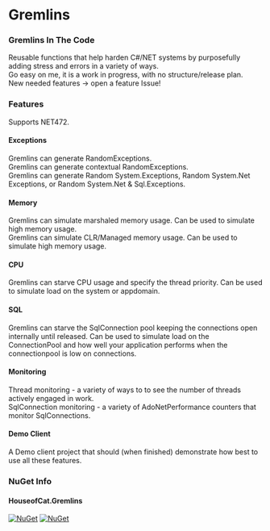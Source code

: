 # Gremlins  

### Gremlins In The Code  

Reusable functions that help harden C#/NET systems by purposefully adding stress and errors in a variety of ways.  
Go easy on me, it is a work in progress, with no structure/release plan.  
New needed features -> open a feature Issue!  

### Features  
Supports NET472.  

#### Exceptions  
Gremlins can generate RandomExceptions.  
Gremlins can generate contextual RandomExceptions.  
Gremlins can generate Random System.Exceptions, Random System.Net Exceptions, or Random System.Net & Sql.Exceptions.  

#### Memory  
Gremlins can simulate marshaled memory usage. Can be used to simulate high memory usage.  
Gremlins can simulate CLR/Managed memory usage. Can be used to simulate high memory usage.  

#### CPU  
Gremlins can starve CPU usage and specify the thread priority. Can be used to simulate load on the system or appdomain.  

#### SQL  
Gremlins can starve the SqlConnection pool keeping the connections open internally until released. Can be used to simulate load on the ConnectionPool and how well your application performs when the connectionpool is low on connections.  

#### Monitoring  
Thread monitoring - a variety of ways to to see the number of threads actively engaged in work.  
SqlConnection monitoring - a variety of AdoNetPerformance counters that monitor SqlConnections.  

#### Demo Client  
A Demo client project that should (when finished) demonstrate how best to use all these features.  


### NuGet Info
#### HouseofCat.Gremlins  
[![NuGet](https://img.shields.io/nuget/dt/HouseofCat.Gremlins.svg)](https://www.nuget.org/packages/HouseofCat.Gremlins/) [![NuGet](https://img.shields.io/nuget/v/HouseofCat.Gremlins.svg)](https://www.nuget.org/packages/HouseofCat.Gremlins/)
